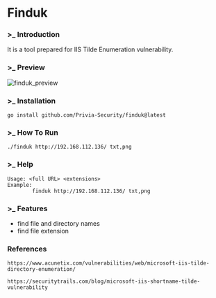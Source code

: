 # Finduk

### >_ Introduction
It is a tool prepared for IIS Tilde Enumeration vulnerability.

### >_ Preview
![finduk_preview](https://github.com/Privia-Security/finduk/assets/81651239/bf2193c6-749d-4122-865c-42a66cb5d697)

### >_ Installation
```
go install github.com/Privia-Security/finduk@latest
```

### >_ How To Run
```
./finduk http://192.168.112.136/ txt,png
```

### >_ Help
```
Usage: <full URL> <extensions>
Example:
        finduk http://192.168.112.136/ txt,png
```

### >_ Features
- find file and directory names
- find file extension

### References
```
https://www.acunetix.com/vulnerabilities/web/microsoft-iis-tilde-directory-enumeration/
```
```
https://securitytrails.com/blog/microsoft-iis-shortname-tilde-vulnerability
```
